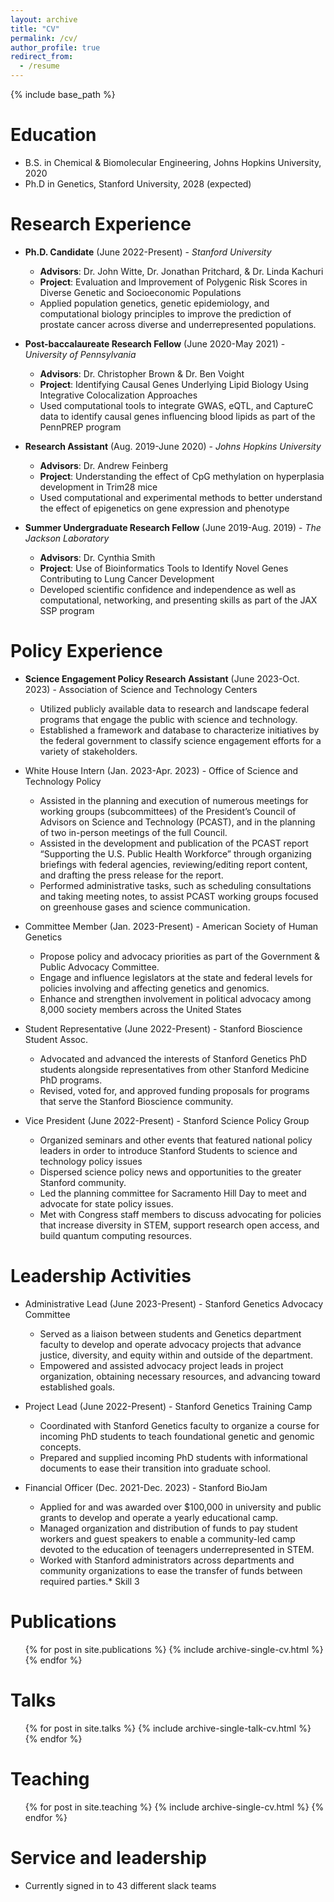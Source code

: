 ```yaml
---
layout: archive
title: "CV"
permalink: /cv/
author_profile: true
redirect_from:
  - /resume
---
```


{% include base_path %}

Education
======
* B.S. in Chemical & Biomolecular Engineering, Johns Hopkins University, 2020
* Ph.D in Genetics, Stanford University, 2028 (expected)

Research Experience
======
* **Ph.D. Candidate** (June 2022-Present) - _Stanford University_
  * **Advisors**: Dr. John Witte, Dr. Jonathan Pritchard, & Dr. Linda Kachuri 
  * **Project**: Evaluation and Improvement of Polygenic Risk Scores in Diverse Genetic and Socioeconomic Populations
  * Applied population genetics, genetic epidemiology, and computational biology principles to improve the prediction of prostate cancer across diverse and underrepresented populations.

* **Post-baccalaureate Research Fellow** (June 2020-May 2021) - _University of Pennsylvania_
  * **Advisors**: Dr. Christopher Brown & Dr. Ben Voight
  * **Project**: Identifying Causal Genes Underlying Lipid Biology Using Integrative Colocalization Approaches
  * Used computational tools to integrate GWAS, eQTL, and CaptureC data to identify causal genes influencing blood lipids as part of the PennPREP program

* **Research Assistant** (Aug. 2019-June 2020) - _Johns Hopkins University_
  * **Advisors**: Dr. Andrew Feinberg 
  * **Project**: Understanding the effect of CpG methylation on hyperplasia development in Trim28 mice
  * Used computational and experimental methods to better understand the effect of epigenetics on gene expression and phenotype

* **Summer Undergraduate Research Fellow** (June 2019-Aug. 2019) - _The Jackson Laboratory_
  * **Advisors**: Dr. Cynthia Smith
  * **Project**: Use of Bioinformatics Tools to Identify Novel Genes Contributing to Lung Cancer Development
  * Developed scientific confidence and independence as well as computational, networking, and presenting skills as part of the JAX SSP program

Policy Experience
======
* **Science Engagement Policy Research Assistant** (June 2023-Oct. 2023) - Association of Science and Technology Centers
  * Utilized publicly available data to research and landscape federal programs that engage the public with science and technology.
  * Established a framework and database to characterize initiatives by the federal government to classify science engagement efforts for a variety of stakeholders.

* White House Intern (Jan. 2023-Apr. 2023) - Office of Science and Technology Policy
  * Assisted in the planning and execution of numerous meetings for working groups (subcommittees) of the President’s Council of Advisors on Science and Technology (PCAST), and in the planning of two in-person meetings of the full Council.
  * Assisted in the development and publication of the PCAST report “Supporting the U.S. Public Health Workforce” through organizing briefings with federal agencies, reviewing/editing report content, and drafting the press release for the report.
  * Performed administrative tasks, such as scheduling consultations and taking meeting notes, to assist PCAST working groups focused on greenhouse gases and science communication.

* Committee Member (Jan. 2023-Present) - American Society of Human Genetics
  * Propose policy and advocacy priorities as part of the Government & Public Advocacy Committee.
  * Engage and influence legislators at the state and federal levels for policies involving and affecting genetics and genomics.
  * Enhance and strengthen involvement in political advocacy among 8,000 society members across the United States

* Student Representative (June 2022-Present) - Stanford Bioscience Student Assoc.
  * Advocated and advanced the interests of Stanford Genetics PhD students alongside representatives from other Stanford Medicine PhD programs.
  * Revised, voted for, and approved funding proposals for programs that serve the Stanford Bioscience community.

* Vice President (June 2022-Present) - Stanford Science Policy Group
  * Organized seminars and other events that featured national policy leaders in order to introduce Stanford Students to science and technology policy issues
  * Dispersed science policy news and opportunities to the greater Stanford community.
  * Led the planning committee for Sacramento Hill Day to meet and advocate for state policy issues.
  * Met with Congress staff members to discuss advocating for policies that increase diversity in STEM, support research open access, and build quantum computing resources.

  
Leadership Activities
======
* Administrative Lead (June 2023-Present) - Stanford Genetics Advocacy Committee
  * Served as a liaison between students and Genetics department faculty to develop and operate advocacy projects that advance justice, diversity, and equity within and outside of the department.
  * Empowered and assisted advocacy project leads in project organization, obtaining necessary resources, and advancing toward established goals.

* Project Lead (June 2022-Present) - Stanford Genetics Training Camp
  * Coordinated with Stanford Genetics faculty to organize a course for incoming PhD students to teach foundational genetic and genomic concepts.
  * Prepared and supplied incoming PhD students with informational documents to ease their transition into graduate school.

* Financial Officer (Dec. 2021-Dec. 2023) - Stanford BioJam
  * Applied for and was awarded over $100,000 in university and public grants to develop and operate a yearly educational camp.
  * Managed organization and distribution of funds to pay student workers and guest speakers to enable a community-led camp devoted to the education of teenagers underrepresented in STEM.
  * Worked with Stanford administrators across departments and community organizations to ease the transfer of funds between required parties.* Skill 3

Publications
======
  <ul>{% for post in site.publications %}
    {% include archive-single-cv.html %}
  {% endfor %}</ul>
  
Talks
======
  <ul>{% for post in site.talks %}
    {% include archive-single-talk-cv.html %}
  {% endfor %}</ul>
  
Teaching
======
  <ul>{% for post in site.teaching %}
    {% include archive-single-cv.html %}
  {% endfor %}</ul>
  
Service and leadership
======
* Currently signed in to 43 different slack teams
